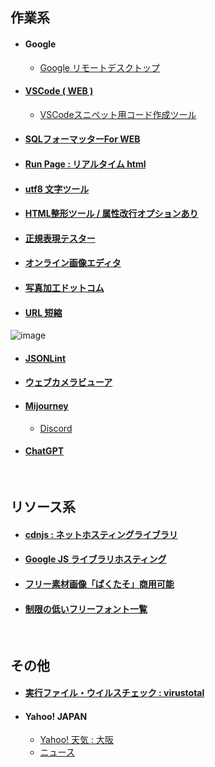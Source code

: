 ## 作業系

- #### Google
  - [Google リモートデスクトップ](https://remotedesktop.google.com/access/)

- #### [VSCode ( WEB )](https://vscode.dev/)
  - [VSCodeスニペット用コード作成ツール](https://migi.me/vsc_snippet/)

- #### [SQLフォーマッターFor WEB](https://atl2.net/webtool/sql%E3%83%95%E3%82%A9%E3%83%BC%E3%83%9E%E3%83%83%E3%82%BF%E3%83%BCfor-web/)

- #### [Run Page : リアルタイム html](http://toolbox.winofsql.jp/run-page.php)

- #### [utf8 文字ツール](http://lightbox.on.coocan.jp/html/utf8tool.php)

- #### [HTML整形ツール / 属性改行オプションあり](https://u670.com/pikamap/htmlseikei.php)

- #### [正規表現テスター](https://regex101.com/)

- #### [オンライン画像エディタ](https://pixlr.com/jp/x/?lang=jp-JP)

- #### [写真加工ドットコム](https://www.photo-kako.com/)

- #### [URL 短縮](https://bitly.com/)
![image](https://user-images.githubusercontent.com/1501327/222332053-c02e00af-a827-4d20-9b63-667d138264f9.png)

- #### [JSONLint](https://jsonlint.com/)

- #### [ウェブカメラビューア](https://ja.webcamtests.com/viewer)

- #### [Mijourney](https://www.midjourney.com/)
  - [Discord](https://discord.com/)

- #### [ChatGPT](https://chat.openai.com/)

<br>

## リソース系

- #### [cdnjs : ネットホスティングライブラリ](https://cdnjs.com/libraries)

- #### [Google JS ライブラリホスティング](https://developers.google.com/speed/libraries/)

- #### [フリー素材画像「ぱくたそ」商用可能](https://www.pakutaso.com/)

- #### [制限の低いフリーフォント一覧](http://lightbox.on.coocan.jp/html/freefont_list.php)

<br>

## その他

- #### [実行ファイル・ウイルスチェック : virustotal](https://www.virustotal.com/gui/home/upload)

- #### Yahoo! JAPAN
  - [Yahoo! 天気 : 大阪](https://weather.yahoo.co.jp/weather/jp/27/6200.html)
  - [ニュース](https://news.yahoo.co.jp/topics)

